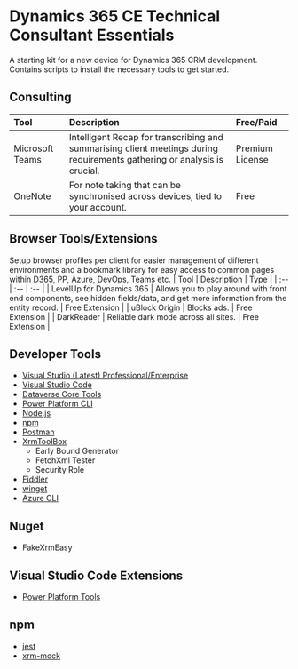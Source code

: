 # Dynamics 365 CE Technical Consultant Essentials
A starting kit for a new device for Dynamics 365 CRM development. Contains scripts to install the necessary tools to get started.

## Consulting
| Tool  | Description | Free/Paid |
| :-- | :-- | :-- |
| Microsoft Teams  | Intelligent Recap for transcribing and summarising client meetings during requirements gathering or analysis is crucial.  | Premium License |
| OneNote  | For note taking that can be synchronised across devices, tied to your account. | Free |

## Browser Tools/Extensions
Setup browser profiles per client for easier management of different environments and a bookmark library for easy access to common pages within D365, PP, Azure, DevOps, Teams etc.
| Tool  | Description | Type |
| :-- | :-- | :-- |
| LevelUp for Dynamics 365  | Allows you to play around with front end components, see hidden fields/data, and get more information from the entity record. | Free Extension |
| uBlock Origin  | Blocks ads. | Free Extension |
| DarkReader  | Reliable dark mode across all sites. | Free Extension |

## Developer Tools
* [Visual Studio (Latest) Professional/Enterprise](https://visualstudio.microsoft.com/downloads/)
* [Visual Studio Code](https://visualstudio.microsoft.com/downloads/)
* [Dataverse Core Tools](https://learn.microsoft.com/en-us/power-apps/developer/data-platform/download-tools-nuget)
* [Power Platform CLI](https://learn.microsoft.com/en-us/power-platform/developer/cli/introduction?tabs=windows)
* [Node.js](https://nodejs.org/en/download/)
* [npm](https://docs.npmjs.com/downloading-and-installing-node-js-and-npm)
* [Postman](https://www.postman.com/)
* [XrmToolBox](https://www.xrmtoolbox.com/)
  * Early Bound Generator
  * FetchXml Tester
  * Security Role
* [Fiddler](https://www.telerik.com/download/fiddler)
* [winget](https://learn.microsoft.com/en-us/windows/package-manager/winget/)
* [Azure CLI](https://learn.microsoft.com/en-us/cli/azure/install-azure-cli-windows?view=azure-cli-latest&pivots=winget)


## Nuget
* FakeXrmEasy

## Visual Studio Code Extensions
* [Power Platform Tools](https://marketplace.visualstudio.com/items?itemName=microsoft-IsvExpTools.powerplatform-vscode)

## npm
* [jest](https://jestjs.io/)
* [xrm-mock](https://www.npmjs.com/package/xrm-mock)
